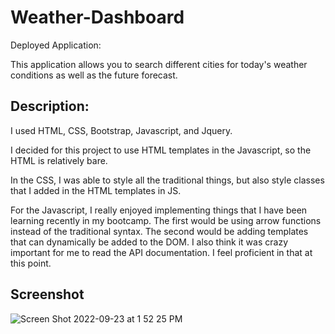 # Weather-Dashboard
Deployed Application: 

This application allows you to search different cities for today's weather conditions as well as the future forecast. 

## Description:
I used HTML, CSS, Bootstrap, Javascript, and Jquery.

I decided for this project to use HTML templates in the Javascript, so the HTML is relatively bare.

In the CSS, I was able to style all the traditional things, but also style classes that I added in the HTML templates in JS. 

For the Javascript, I really enjoyed implementing things that I have been learning recently in my bootcamp. The first would be using arrow functions instead of the traditional syntax. The second would be adding templates that can dynamically be added to the DOM. I also think it was crazy important for me to read the API documentation. I feel proficient in that at this point. 




## Screenshot
![Screen Shot 2022-09-23 at 1 52 25 PM](https://user-images.githubusercontent.com/109236891/192037385-20bb6356-850a-4312-976f-9dff6dd6ff12.png)


